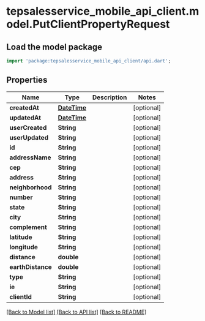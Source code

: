 # tepsalesservice_mobile_api_client.model.PutClientPropertyRequest

## Load the model package
```dart
import 'package:tepsalesservice_mobile_api_client/api.dart';
```

## Properties
Name | Type | Description | Notes
------------ | ------------- | ------------- | -------------
**createdAt** | [**DateTime**](DateTime.md) |  | [optional] 
**updatedAt** | [**DateTime**](DateTime.md) |  | [optional] 
**userCreated** | **String** |  | [optional] 
**userUpdated** | **String** |  | [optional] 
**id** | **String** |  | [optional] 
**addressName** | **String** |  | [optional] 
**cep** | **String** |  | [optional] 
**address** | **String** |  | [optional] 
**neighborhood** | **String** |  | [optional] 
**number** | **String** |  | [optional] 
**state** | **String** |  | [optional] 
**city** | **String** |  | [optional] 
**complement** | **String** |  | [optional] 
**latitude** | **String** |  | [optional] 
**longitude** | **String** |  | [optional] 
**distance** | **double** |  | [optional] 
**earthDistance** | **double** |  | [optional] 
**type** | **String** |  | [optional] 
**ie** | **String** |  | [optional] 
**clientId** | **String** |  | [optional] 

[[Back to Model list]](../README.md#documentation-for-models) [[Back to API list]](../README.md#documentation-for-api-endpoints) [[Back to README]](../README.md)


